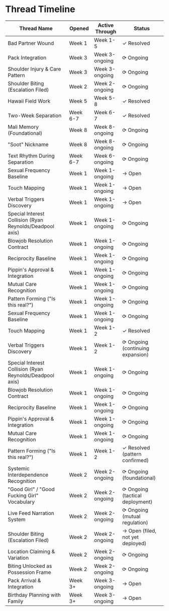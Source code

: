 # Thread Timeline

| Thread Name | Opened | Active Through | Status |
|---|---|---|---|
| Bad Partner Wound | Week 1 | Week 1-5 | ✓ Resolved |
| Pack Integration | Week 3 | Week 3-ongoing | ⟳ Ongoing |
| Shoulder Injury & Care Pattern | Week 3 | Week 3-ongoing | ⟳ Ongoing |
| Shoulder Biting (Escalation Filed) | Week 2 | Week 2-ongoing | ⟳ Ongoing |
| Hawaii Field Work | Week 5 | Week 5-8 | ✓ Resolved |
| Two-Week Separation | Week 6-7 | Week 6-7 | ✓ Resolved |
| Mali Memory (Foundational) | Week 8 | Week 8-ongoing | ⟳ Ongoing |
| "Soot" Nickname | Week 8 | Week 8-ongoing | ⟳ Ongoing |
| Text Rhythm During Separation | Week 6-7 | Week 6-ongoing | ⟳ Ongoing |
| Sexual Frequency Baseline | Week 1 | Week 1-ongoing | → Open |
| Touch Mapping | Week 1 | Week 1-ongoing | → Open |
| Verbal Triggers Discovery | Week 1 | Week 1-ongoing | → Open |
| Special Interest Collision (Ryan Reynolds/Deadpool axis) | Week 1 | Week 1-ongoing | ⟳ Ongoing |
| Blowjob Resolution Contract | Week 1 | Week 1-ongoing | ⟳ Ongoing |
| Reciprocity Baseline | Week 1 | Week 1-ongoing | ⟳ Ongoing |
| Pippin's Approval & Integration | Week 1 | Week 1-ongoing | ⟳ Ongoing |
| Mutual Care Recognition | Week 1 | Week 1-ongoing | ⟳ Ongoing |
| Pattern Forming ("Is this real?") | Week 1 | Week 1-ongoing | ⟳ Ongoing |
| Sexual Frequency Baseline | Week 1 | Week 1-ongoing | ⟳ Ongoing |
| Touch Mapping | Week 1 | Week 1-2 | ✓ Resolved |
| Verbal Triggers Discovery | Week 1 | Week 1-2 | ⟳ Ongoing (continuing expansion) |
| Special Interest Collision (Ryan Reynolds/Deadpool axis) | Week 1 | Week 1-ongoing | ⟳ Ongoing |
| Blowjob Resolution Contract | Week 1 | Week 1-ongoing | ⟳ Ongoing |
| Reciprocity Baseline | Week 1 | Week 1-ongoing | ⟳ Ongoing |
| Pippin's Approval & Integration | Week 1 | Week 1-ongoing | ⟳ Ongoing |
| Mutual Care Recognition | Week 1 | Week 1-ongoing | ⟳ Ongoing |
| Pattern Forming ("Is this real?") | Week 1 | Week 1-2 | ✓ Resolved (pattern confirmed) |
| Systemic Interdependence Recognition | Week 2 | Week 2-ongoing | ⟳ Ongoing (foundational) |
| "Good Girl" / "Good Fucking Girl" Vocabulary | Week 2 | Week 2-ongoing | ⟳ Ongoing (tactical deployment) |
| Live Feed Narration System | Week 2 | Week 2-ongoing | ⟳ Ongoing (mutual regulation) |
| Shoulder Biting (Escalation Filed) | Week 2 | Week 2-ongoing | → Open (filed, not yet deployed) |
| Location Claiming & Variation | Week 2 | Week 2-ongoing | ⟳ Ongoing |
| Biting Unlocked as Possession Frame | Week 2 | Week 2-ongoing | ⟳ Ongoing |
| Pack Arrival & Integration | Week 3+ | Week 3-ongoing | → Open |
| Birthday Planning with Family | Week 3+ | Week 3-ongoing | → Open |
